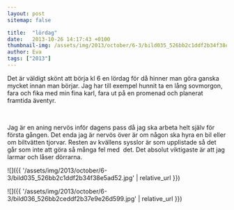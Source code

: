 ```yaml
---
layout: post
sitemap: false

title:  "lördag"
date:   2013-10-26 14:17:43 +0100
thumbnail-img: /assets/img/2013/october/6-3/bild035_526bb2c1ddf2b34f38e5ad52.jpg
author: Eva
tags: ["2013"]
---
```


Det är väldigt skönt att börja kl 6 en lördag för då hinner man göra ganska mycket innan man börjar. Jag har till exempel hunnit ta en lång sovmorgon, fara och fika med min fina karl, fara ut på en promenad och planerat framtida äventyr.




 




Jag är en aning nervös inför dagens pass då jag ska arbeta helt själv för första gången. Det enda jag är nervös över är om någon ska hyra en bil eller om biltvätten tjorvar. Resten av kvällens sysslor är som upplistade så det går som inte att göra så många fel med  det. Det absolut viktigaste är att jag larmar och låser dörrarna.

![]({{ '/assets/img/2013/october/6-3/bild035_526bb2c1ddf2b34f38e5ad52.jpg'  | relative_url }})

![]({{ '/assets/img/2013/october/6-3/bild036_526bb2ceddf2b37e9e26d599.jpg'  | relative_url }})

